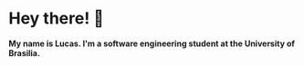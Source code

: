 <h1 align="left">Hey there! 👋 </h1>
<p align="left"> <b>My name is Lucas. I'm a software engineering student at the University of Brasilia.</b></p>
